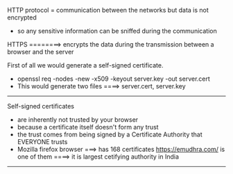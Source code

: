 HTTP protocol = communication between the networks but data is not encrypted
- so any sensitive information can be sniffed during the communication

HTTPS ========> encrypts the data during the transmission between a browser and the server

First of all we would generate a self-signed certificate. 
- openssl req -nodes -new -x509 -keyout server.key -out server.cert
- This would generate two files ====> server.cert, server.key
----------------------------------------------------------------------------------------------------------


Self-signed certificates 
- are inherently not trusted by your browser 
- because a certificate itself doesn't form any trust
- the trust comes from being signed by a Certificate Authority that EVERYONE trusts
- Mozilla firefox browser ===> has 168 certificates
    https://emudhra.com/ is one of them            ====> it is largest cetifying authority in India
    
----------------------------------------------------------------------------------------------------------